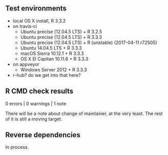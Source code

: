 ## Test environments
* local OS X install, R 3.3.2
* on travis-ci
  - Ubuntu precise (12.04.5 LTS) + R 3.2.5
  - Ubuntu precise (12.04.5 LTS) + R 3.3.3
  - Ubuntu precise (12.04.5 LTS) + R (unstable) (2017-04-11 r72505)
  - Ubuntu 14.04.5 LTS + R 3.3.3
  - macOS Sierra 10.12.1 + R 3.3.3
  - OS X El Capitan 10.11.6 + R 3.3.3
* on appveyor
  - Windows Server 2012 + R 3.3.3
* r-hub? do we get into that here?

## R CMD check results

0 errors | 0 warnings | 1 note

There will be a note about change of maintainer, at the very least. The rest of it is still a moving target.

## Reverse dependencies

In process.
